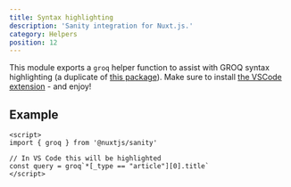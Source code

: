 ```yaml
---
title: Syntax highlighting
description: 'Sanity integration for Nuxt.js.'
category: Helpers
position: 12
---
```


This module exports a `groq` helper function to assist with GROQ syntax highlighting (a duplicate of [this package](https://github.com/sanity-io/sanity/tree/next/packages/groq)). Make sure to install [the VSCode extension](https://github.com/sanity-io/vscode-sanity) - and enjoy!

## Example

```vue
<script>
import { groq } from '@nuxtjs/sanity'

// In VS Code this will be highlighted
const query = groq`*[_type == "article"][0].title`
</script>
```
